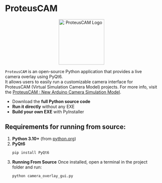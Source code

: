 # ProteusCAM
<div align="center">
  <img src="https://electronicstree.com/wp-content/uploads/2025/08/ProteusCAM-ISIS-Simulation-Model.webp" alt="ProteusCAM Logo" width="150" />
</div>

`ProteusCAM` is an open-source Python application that provides a live camera overlay using PyQt6.  
It allows users to easily run a customizable camera interface for ProteusCAM (Virtual Simulation Camera Model) projects.
For more info, visit the [ProteusCAM : New Arduino Camera Simulation Model](https://electronicstree.com/proteuscam-arduino-camera-simulation-model/).

- Download the **full Python source code**  
- **Run it directly** without any EXE  
- **Build your own EXE** with PyInstaller  

## Requirements for running from source:
1. **Python 3.10+** (from [python.org](https://www.python.org/downloads/))  
2. **PyQt6**  
    ```bash
    pip install PyQt6
3. **Running From Source**
    Once installed, open a terminal in the project folder and run:
    ```bash
    python camera_overlay_gui.py